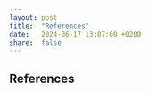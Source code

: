 ```yaml
---
layout: post
title:  "References"
date:   2024-06-17 13:07:00 +0200
share:  false
---
```


<!-- This is an example post with more citations {% cite Holland1992 Shapiro2004 Haikonen2007 %}. -->

## References

<!-- {% bibliography %} -->